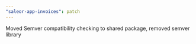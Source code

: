 ```yaml
---
"saleor-app-invoices": patch
---
```


Moved Semver compatibility checking to shared package, removed semver library
